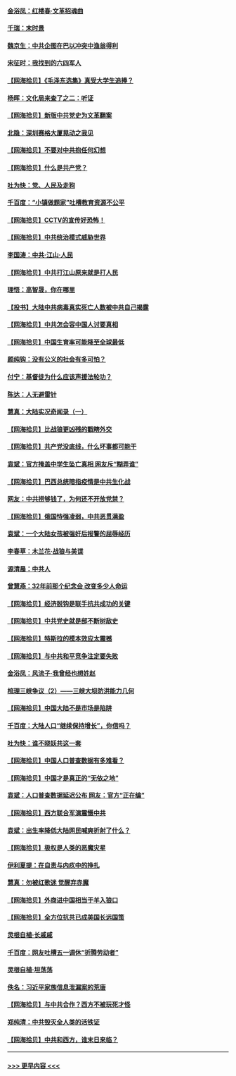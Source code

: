 #### [金浴凤：红楼春·文革招魂曲](../pages/nsc993/n12970354.md?t=05240702) 
#### [千瑞：末时景](../pages/nsc993/n12970337.md?t=05240702) 
#### [魏京生：中共企图在巴以冲突中渔翁得利](../pages/nsc993/n12970286.md?t=05240702) 
#### [宋征时：我找到的六四军人](../pages/nsc993/n12970213.md?t=05240702) 
#### [【网海拾贝】《毛泽东选集》真受大学生追捧？](../pages/nsc993/n12968779.md?t=05240702) 
#### [杨晖：文化局来查了之二：听证](../pages/nsc993/n12966528.md?t=05240702) 
#### [【网海拾贝】新版中共党史为文革翻案](../pages/nsc993/n12967526.md?t=05240702) 
#### [北隐：深圳赛格大厦晃动之我见](../pages/nsc993/n12967393.md?t=05240702) 
#### [【网海拾贝】不要对中共抱任何幻想](../pages/nsc993/n12965222.md?t=05240702) 
#### [【网海拾贝】什么是共产党？](../pages/nsc993/n12962781.md?t=05240702) 
#### [吐为快：党、人民及走狗](../pages/nsc993/n12962747.md?t=05240702) 
#### [千百度：“小镇做题家”吐槽教育资源不公平](../pages/nsc993/n12962705.md?t=05240702) 
#### [【网海拾贝】CCTV的宣传好恐怖！](../pages/nsc993/n12959984.md?t=05240702) 
#### [【网海拾贝】中共统治模式威胁世界](../pages/nsc993/n12957622.md?t=05240702) 
#### [李国涛：中共‧江山‧人民](../pages/nsc993/n12957502.md?t=05240702) 
#### [【网海拾贝】中共打江山原来就是打人民](../pages/nsc993/n12954345.md?t=05240702) 
#### [理悟：高智晟，你在哪里](../pages/nsc993/n12953115.md?t=05240702) 
#### [【投书】大陆中共病毒真实死亡人数被中共自己揭露](../pages/nsc993/n12953050.md?t=05240702) 
#### [【网海拾贝】中共怎会容中国人讨要真相](../pages/nsc993/n12952161.md?t=05240702) 
#### [【网海拾贝】中国生育率可能降至全球最低](../pages/nsc993/n12948793.md?t=05240702) 
#### [颜纯钩：没有公义的社会有多可怕？](../pages/nsc993/n12947626.md?t=05240702) 
#### [付宁：基督徒为什么应该声援法轮功？](../pages/nsc993/n12947233.md?t=05240702) 
#### [陈达：人无避雷针](../pages/nsc993/n12947098.md?t=05240702) 
#### [慧真：大陆实况奇闻录（一）](../pages/nsc993/n12945811.md?t=05240702) 
#### [【网海拾贝】比战狼更凶残的戳瞎外交](../pages/nsc993/n12945717.md?t=05240702) 
#### [【网海拾贝】共产党没底线，什么坏事都可能干](../pages/nsc993/n12942090.md?t=05240702) 
#### [袁斌：官方掩盖中学生坠亡真相 网友斥“糊弄谁”](../pages/nsc993/n12942029.md?t=05240702) 
#### [【网海拾贝】巴西总统暗指疫情是中共生化战](../pages/nsc993/n12938999.md?t=05240702) 
#### [网友：中共捞够钱了，为何还不开放党禁？](../pages/nsc993/n12938952.md?t=05240702) 
#### [【网海拾贝】俄国恃强凌弱，中共恶贯满盈](../pages/nsc993/n12936626.md?t=05240702) 
#### [袁斌：一个大陆女孩被强奸后报警的屈辱经历](../pages/nsc993/n12936547.md?t=05240702) 
#### [李春草：木兰花·战狼与美谍](../pages/nsc993/n12935995.md?t=05240702) 
#### [源清晨：中共人](../pages/nsc993/n12935589.md?t=05240702) 
#### [曾慧燕：32年前那个纪念会 改变多少人命运](../pages/nsc993/n12934233.md?t=05240702) 
#### [【网海拾贝】经济脱钩是联手抗共成功的关键](../pages/nsc993/n12934176.md?t=05240702) 
#### [【网海拾贝】中共党史就是部不断树敌史](../pages/nsc993/n12932844.md?t=05240702) 
#### [【网海拾贝】特斯拉的模本效应太震撼](../pages/nsc993/n12925626.md?t=05240702) 
#### [【网海拾贝】与中共和平竞争注定要失败](../pages/nsc993/n12923326.md?t=05240702) 
#### [金浴凤：风流子‧我曾经也想姓赵](../pages/nsc993/n12920911.md?t=05240702) 
#### [梳理三峡争议（2）——三峡大坝防洪能力几何](../pages/nsc993/n12920173.md?t=05240702) 
#### [【网海拾贝】中国大陆不是市场是陷阱](../pages/nsc993/n12920143.md?t=05240702) 
#### [千百度：大陆人口“继续保持增长”，你信吗？](../pages/nsc993/n12918946.md?t=05240702) 
#### [吐为快：谁不晓妖共这一套](../pages/nsc993/n12918941.md?t=05240702) 
#### [【网海拾贝】中国人口普查数据有多难看？](../pages/nsc993/n12917822.md?t=05240702) 
#### [【网海拾贝】中国才是真正的“无依之地”](../pages/nsc993/n12915845.md?t=05240702) 
#### [袁斌：人口普查数据延迟公布 网友：官方“正在编”](../pages/nsc993/n12915748.md?t=05240702) 
#### [【网海拾贝】西方联合军演震慑中共](../pages/nsc993/n12913466.md?t=05240702) 
#### [袁斌：出生率降低大陆网民喊爽折射了什么？](../pages/nsc993/n12913365.md?t=05240702) 
#### [【网海拾贝】极权是人类的恶魔灾星](../pages/nsc993/n12910697.md?t=05240702) 
#### [伊利夏提：在自责与内疚中的挣扎](../pages/nsc993/n12910493.md?t=05240702) 
#### [慧真：勿被红歌迷 觉醒弃赤魔](../pages/nsc993/n12910485.md?t=05240702) 
#### [【网海拾贝】外商进中国相当于羊入狼口](../pages/nsc993/n12908274.md?t=05240702) 
#### [【网海拾贝】全方位抗共已成美国长远国策](../pages/nsc993/n12906878.md?t=05240702) 
#### [灵根自植‧长戚戚](../pages/nsc993/n12905585.md?t=05240702) 
#### [千百度：网友吐槽五一调休“折腾劳动者”](../pages/nsc993/n12905934.md?t=05240702) 
#### [灵根自植‧坦荡荡](../pages/nsc993/n12905562.md?t=05240702) 
#### [佚名：习近平家族信息泄漏案的荒唐](../pages/nsc993/n12904705.md?t=05240702) 
#### [【网海拾贝】与中共合作？西方不被玩死才怪](../pages/nsc993/n12903873.md?t=05240702) 
#### [郑纯清：中共毁灭全人类的活铁证](../pages/nsc993/n12903785.md?t=05240702) 
#### [【网海拾贝】中共和西方，谁末日来临？](../pages/nsc993/n12903482.md?t=05240702) 

----
#### [ >>> 更早内容 <<< ](../indexes/nsc993-earlier.md)
